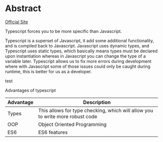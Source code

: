 # Abstract
[Official Site](https://www.typescriptlang.org/)

Typescript forces you to be more specific than Javascript.

Typescript is a superset of Javascript, it add some additional functionality, and is compiled back to Javascript. Javascript uses dynamic types, and Typescript uses static types, which basically means types must be declared upon instantiation whereas in Javascript you can change the type of a variable later. Typescript allows us to fix more errors during development where with Javascript some of those issues could only be caught during runtime, this is better for us as a developer.

test

Advantages of typescript

| Advantage | Description |
|---|---|
| Types | This allows for type checking, which will allow you to write more robust code|
| OOP | Object Oriented Programming |
| ES6 | ES6 features |



